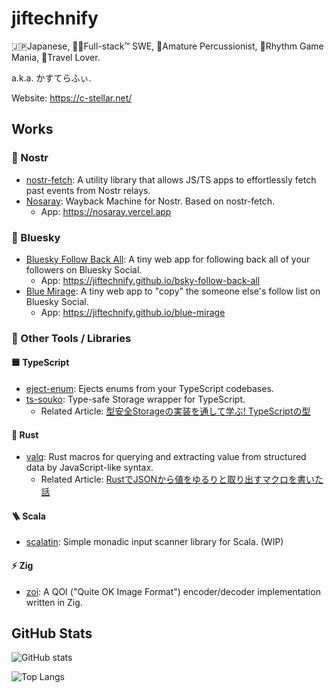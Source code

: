 # jiftechnify

🇯🇵Japanese, 👨‍💻Full-stack™ SWE, 🥁Amature Percussionist, 🎹Rhythm Game Mania, 🎒Travel Lover.

a.k.a. かすてらふぃ.

Website: https://c-stellar.net/

## Works
### 🦤 Nostr

- [nostr-fetch](https://github.com/jiftechnify/nostr-fetch): A utility library that allows JS/TS apps to effortlessly fetch past events from Nostr relays.
- [Nosaray](https://github.com/jiftechnify/nosaray): Wayback Machine for Nostr. Based on nostr-fetch.
    - App: https://nosaray.vercel.app

### 💠 Bluesky

- [Bluesky Follow Back All](https://github.com/jiftechnify/bsky-follow-back-all): A tiny web app for following back all of your followers on Bluesky Social.
    - App: https://jiftechnify.github.io/bsky-follow-back-all
- [Blue Mirage](https://github.com/jiftechnify/blue-mirage): A tiny web app to "copy" the someone else's follow list on Bluesky Social.
    - App: https://jiftechnify.github.io/blue-mirage

### 🔧 Other Tools / Libraries

#### 🟦 TypeScript
- [eject-enum](https://github.com/jiftechnify/eject-enum): Ejects enums from your TypeScript codebases.
- [ts-souko](https://github.com/jiftechnify/ts-souko): Type-safe Storage wrapper for TypeScript.
    - Related Article: [型安全Storageの実装を通して学ぶ! TypeScriptの型](https://zenn.dev/jiftechnify/articles/2489f4103918a2)

#### 🦀 Rust
- [valq](https://github.com/jiftechnify/valq): Rust macros for querying and extracting value from structured data by JavaScript-like syntax.
    - Related Article: [RustでJSONから値をゆるりと取り出すマクロを書いた話](https://zenn.dev/jiftechnify/articles/rust-macro-for-query-json)

#### 🪜 Scala
- [scalatin](https://github.com/jiftechnify/scalatin): Simple monadic input scanner library for Scala. (WIP)

#### ⚡️ Zig
- [zoi](https://github.com/jiftechnify/zoi): A QOI ("Quite OK Image Format") encoder/decoder implementation written in Zig.

## GitHub Stats

![GitHub stats](https://github-readme-stats.vercel.app/api?username=jiftechnify&theme=nord&show_icons=true)

![Top Langs](https://github-readme-stats.vercel.app/api/top-langs/?username=jiftechnify&hide=html,c,c%2B%2B,css&theme=nord)

